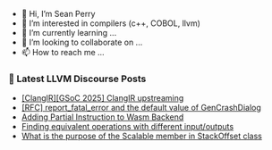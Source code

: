 - 👋 Hi, I’m Sean Perry
- 👀 I’m interested in compilers (c++, COBOL, llvm)
- 🌱 I’m currently learning ...
- 💞️ I’m looking to collaborate on ...
- 📫 How to reach me ...

<!---
s66perry/s66perry is a ✨ special ✨ repository because its `README.md` (this file) appears on your GitHub profile.
You can click the Preview link to take a look at your changes.
--->
### 📕 Latest LLVM Discourse Posts

<!-- DISCOURSE-LLVM:START -->
- [[ClangIR][GSoC 2025] ClangIR upstreaming](https://discourse.llvm.org/t/clangir-gsoc-2025-clangir-upstreaming/84766#post_16)
- [[RFC] report_fatal_error and the default value of GenCrashDialog](https://discourse.llvm.org/t/rfc-report-fatal-error-and-the-default-value-of-gencrashdialog/73587?page=2#post_23)
- [Adding Partial Instruction to Wasm Backend](https://discourse.llvm.org/t/adding-partial-instruction-to-wasm-backend/85468#post_1)
- [Finding equivalent operations with different input/outputs](https://discourse.llvm.org/t/finding-equivalent-operations-with-different-input-outputs/85466#post_1)
- [What is the purpose of the Scalable member in StackOffset class](https://discourse.llvm.org/t/what-is-the-purpose-of-the-scalable-member-in-stackoffset-class/85464#post_1)
<!-- DISCOURSE-LLVM:END -->
